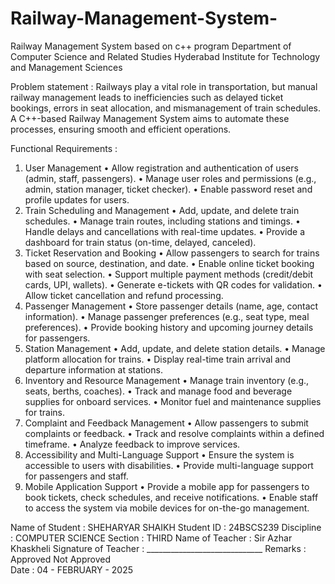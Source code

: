# Railway-Management-System-
Railway Management System based on c++ program
      Department of Computer Science and Related Studies
Hyderabad Institute for Technology and Management Sciences


Problem statement :
Railways play a vital role in transportation, but manual railway management leads to inefficiencies such as delayed ticket bookings, errors in seat allocation, and mismanagement of train schedules. A C++-based Railway Management System aims to automate these processes, ensuring smooth and efficient operations.


Functional Requirements :
1. User Management
•	Allow registration and authentication of users (admin, staff, passengers).
•	Manage user roles and permissions (e.g., admin, station manager, ticket checker).
•	Enable password reset and profile updates for users.
2. Train Scheduling and Management
•	Add, update, and delete train schedules.
•	Manage train routes, including stations and timings.
•	Handle delays and cancellations with real-time updates.
•	Provide a dashboard for train status (on-time, delayed, canceled).
3. Ticket Reservation and Booking
•	Allow passengers to search for trains based on source, destination, and date.
•	Enable online ticket booking with seat selection.
•	Support multiple payment methods (credit/debit cards, UPI, wallets).
•	Generate e-tickets with QR codes for validation.
•	Allow ticket cancellation and refund processing.
4. Passenger Management
•	Store passenger details (name, age, contact information).
•	Manage passenger preferences (e.g., seat type, meal preferences).
•	Provide booking history and upcoming journey details for passengers.
5. Station Management
•	Add, update, and delete station details.
•	Manage platform allocation for trains.
•	Display real-time train arrival and departure information at stations.
6. Inventory and Resource Management
•	Manage train inventory (e.g., seats, berths, coaches).
•	Track and manage food and beverage supplies for onboard services.
•	Monitor fuel and maintenance supplies for trains.
7. Complaint and Feedback Management
•	Allow passengers to submit complaints or feedback.
•	Track and resolve complaints within a defined timeframe.
•	Analyze feedback to improve services.
8. Accessibility and Multi-Language Support
•	Ensure the system is accessible to users with disabilities.
•	Provide multi-language support for passengers and staff.
9. Mobile Application Support
•	Provide a mobile app for passengers to book tickets, check schedules, and receive notifications.
•	Enable staff to access the system via mobile devices for on-the-go management.

  				
Name of Student 		:	           SHEHARYAR SHAIKH
Student ID 			:	           24BSCS239 
Discipline 			:	           COMPUTER SCIENCE 
Section 				:	           THIRD
Name of Teacher 		:                     Sir Azhar Khaskheli
Signature of Teacher		:            _____________________________
Remarks 				:	         Approved   	Not Approved  	
Date				:                      04 - FEBRUARY - 2025
